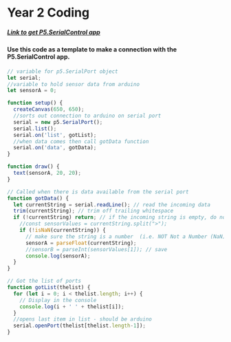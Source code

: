 # Year 2 Coding
##### [Link to get P5.SerialControl app](https://github.com/p5-serial/p5.serialcontrol/releases/tag/0.1.2)

#### Use this code as a template to make a connection with the P5.SerialControl app. 

```Javascript
// variable for p5.SerialPort object
let serial;
//variable to hold sensor data from arduino
let sensorA = 0;

function setup() {
  createCanvas(650, 650);
  //sorts out connection to arduino on serial port
  serial = new p5.SerialPort();
  serial.list();
  serial.on('list', gotList);
  //when data comes then call gotData function
  serial.on('data', gotData);
}

function draw() {
  text(sensorA, 20, 20);
}

// Called when there is data available from the serial port
function gotData() {
  let currentString = serial.readLine(); // read the incoming data
  trim(currentString); // trim off trailing whitespace
  if (!currentString) return; // if the incoming string is empty, do no more
    //const sensorValues = currentString.split(">");
    if (!isNaN(currentString)) {
      // make sure the string is a number  (i.e. NOT Not a Number (NaN))
      sensorA = parseFloat(currentString);
      //sensorB = parseInt(sensorValues[1]); // save 
      console.log(sensorA);
  }
}

// Got the list of ports
function gotList(thelist) {
  for (let i = 0; i < thelist.length; i++) {
    // Display in the console
    console.log(i + ' ' + thelist[i]);
  }
  //opens last item in list - should be arduino
  serial.openPort(thelist[thelist.length-1]);
}
```